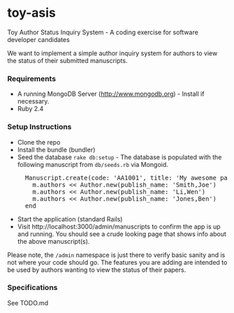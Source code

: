 toy-asis
========

Toy Author Status Inquiry System - A coding exercise for software developer candidates

We want to implement a simple author inquiry system for authors to view the status of their submitted manuscripts.

### Requirements

* A running MongoDB Server (http://www.mongodb.org) - Install if necessary.
* Ruby 2.4

### Setup Instructions

* Clone the repo
* Install the bundle (bundler)
* Seed the database ```rake db:setup``` - The database is populated with the following manuscript from ```db/seeds.rb``` via Mongoid.
  <pre>
    Manuscript.create(code: 'AA1001', title: 'My awesome paper', status: 'WITH_AUTHOR', :status_date => Date.parse('01Jan2014')) do |m|
      m.authors << Author.new(publish_name: 'Smith,Joe')
      m.authors << Author.new(publish_name: 'Li,Wen')
      m.authors << Author.new(publish_name: 'Jones,Ben')
    end
  </pre>
* Start the application (standard Rails)
* Visit http://localhost:3000/admin/manuscripts to confirm the app is up and running.
  You should see a crude looking page that shows info about the above manuscript(s).
  
Please note, the ```/admin``` namespace is just there to verify basic sanity and is not where your code should go. The features you are adding are intended to be used by authors wanting to view the status of their papers.

### Specifications

See TODO.md

